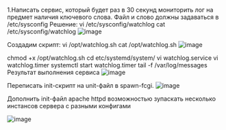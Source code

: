 1.Написать сервис, который будет раз в 30 секунд мониторить лог на предмет наличия ключевого слова. Файл и слово должны задаваться в /etc/sysconfig
Решение:
vi /etc/sysconfig/watchlog
cat /etc/sysconfig/watchlog
![image](https://github.com/DoKWhat/OTUS/assets/44500660/a044c75c-959b-451f-920a-456a05f80de7)

Создадим скрипт:
vi /opt/watchlog.sh
cat /opt/watchlog.sh
![image](https://github.com/DoKWhat/OTUS/assets/44500660/052e919a-19b8-4e99-9525-41136d8ca95e)

chmod +x /opt/watchlog.sh
cd etc/systemd/system/
vi watchlog.service
vi watchlog.timer
systemctl start watchlog.timer
tail -f /var/log/messages
Результат выполнения сервиса
![image](https://github.com/DoKWhat/OTUS/assets/44500660/1f9513b6-30b3-46d8-9448-82fd7b40c334)


Переписать init-скрипт на unit-файл в spawn-fcgi.
![image](https://github.com/DoKWhat/OTUS/assets/44500660/8ef3a9e6-6144-4da9-9b6a-0930b3a085c7) 

Дополнить init-файл apache httpd возможностью зупаскать несколько инстансов сервера с разными конфигами

![image](https://github.com/DoKWhat/OTUS/assets/44500660/e71e1608-10b6-4806-8c65-081fc010292c)
